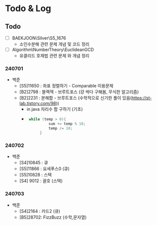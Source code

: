 # Todo & Log

## Todo
-  [ ] BAEKJOON\Silver\S5_1676
    - 소인수분해 관련 문제 개념 및 코드 정리
- [ ] Algorithm\NumberTheory\EuclideanGCD
    - 유클리드 호제법 관련 문제 와 개념 정리


###  240701
- 백준
  - [S5]11650 : 좌표 정렬하기 - Comparable 이용문제
  - [B2]2798 : 블랙잭 - 브루트포스 (걍 싹다 구해봄, 무식한 알고리즘)
  - [B2]2231 : 분해합 - 브루트포스 (수학적으로 신기한 풀이 있음(https://st-lab.tistory.com/98))
    - in java 자리수 합 구하기 (기초)
    - ```java
       while (temp > 0){
                sum += temp % 10;
                temp /= 10; 
            }
      
### 240702
- 백준
  - [S4]10845 : 큐
  - [S5]11866 : 요세푸스0 (큐) 
  - [S5]10828 : 스택
  - [S4] 9012 : 괄호 (스택) 
  
### 240703
- 백준
  - [S4]2164 : 카드2 (큐)
  - [B5]28702: FizzBuzz (수학,문자열)